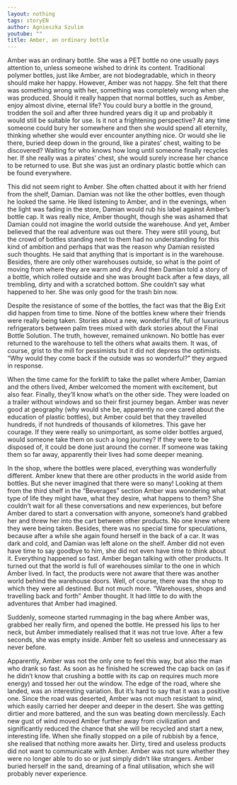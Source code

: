 ```yaml
---
layout: nothing
tags: storyEN
author: Agnieszka Szulim
youtube: ""
title: Amber, an ordinary bottle
---
```

Amber was an ordinary bottle. She was a PET bottle no one usually pays attention to, unless someone wished to drink its content. Traditional polymer bottles, just like Amber, are not biodegradable, which in theory should make her happy. However, Amber was not happy. She felt that there was something wrong with her, something was completely wrong when she was produced. Should it really happen that normal bottles, such as Amber, enjoy almost divine, eternal life? You could bury a bottle in the ground, trodden the soil and after three hundred years dig it up and probably it would still be suitable for use. Is it not a frightening perspective? At any time someone could bury her somewhere and then she would spend all eternity, thinking whether she would ever encounter anything nice. Or would she lie there, buried deep down in the ground, like a pirates’ chest, waiting to be discovered? Waiting for who knows how long until someone finally recycles her. If she really was a pirates’ chest, she would surely increase her chance to be returned to use. But she was just an ordinary plastic bottle which can be found everywhere.

This did not seem right to Amber. She often chatted about it with her friend from the shelf, Damian. Damian was not like the other bottles, even though he looked the same. He liked listening to Amber, and in the evenings, when the light was fading in the store, Damian would rub his label against Amber’s bottle cap. It was really nice, Amber thought, though she was ashamed that Damian could not imagine the world outside the warehouse. And yet, Amber believed that the real adventure was out there. They were still young, but the crowd of bottles standing next to them had no understanding for this kind of ambition and perhaps that was the reason why Damian resisted such thoughts. He said that anything that is important is in the warehouse. Besides, there are only other warehouses outside, so what is the point of moving from where they are warm and dry. And then Damian told a story of a bottle, which rolled outside and she was brought back after a few days, all trembling, dirty and with a scratched bottom. She couldn’t say what happened to her. She was only good for the trash bin now.

Despite the resistance of some of the bottles, the fact was that the Big Exit did happen from time to time. None of the bottles knew where their friends were really being taken. Stories about a new, wonderful life, full of luxurious refrigerators between palm trees mixed with dark stories about the Final Bottle Solution. The truth, however, remained unknown. No bottle has ever returned to the warehouse to tell the others what awaits them. It was, of course, grist to the mill for pessimists but it did not depress the optimists. “Why would they come back if the outside was so wonderful?” they argued in response.

When the time came for the forklift to take the pallet where Amber, Damian and the others lived, Amber welcomed the moment with excitement, but also fear. Finally, they’ll know what’s on the other side. They were loaded on a trailer without windows and so their first journey began. Amber was never good at geography (why would she be, apparently no one cared about the education of plastic bottles), but Amber could bet that they travelled hundreds, if not hundreds of thousands of kilometres. This gave her courage. If they were really so unimportant, as some older bottles argued, would someone take them on such a long journey? If they were to be disposed of, it could be done just around the corner. If someone was taking them so far away, apparently their lives had some deeper meaning.

In the shop, where the bottles were placed, everything was wonderfully different. Amber knew that there are other products in the world aside from bottles. But she never imagined that there were so many! Looking at them from the third shelf in the “Beverages” section Amber was wondering what type of life they might have, what they desire, what happens to them? She couldn’t wait for all these conversations and new experiences, but before Amber dared to start a conversation with anyone, someone’s hand grabbed her and threw her into the cart between other products. No one knew where they were being taken. Besides, there was no special time for speculations, because after a while she again found herself in the back of a car. It was dark and cold, and Damian was left alone on the shelf. Amber did not even have time to say goodbye to him, she did not even have time to think about it. Everything happened so fast. Amber began talking with other products. It turned out that the world is full of warehouses similar to the one in which Amber lived. In fact, the products were not aware that there was another world behind the warehouse doors. Well, of course, there was the shop to which they were all destined. But not much more. “Warehouses, shops and travelling back and forth” Amber thought. It had little to do with the adventures that Amber had imagined.

Suddenly, someone started rummaging in the bag where Amber was, grabbed her really firm, and opened the bottle. He pressed his lips to her neck, but Amber immediately realised that it was not true love. After a few seconds, she was empty inside. Amber felt so useless and unnecessary as never before.

Apparently, Amber was not the only one to feel this way, but also the man who drank so fast. As soon as he finished he screwed the cap back on (as if he didn’t know that crushing a bottle with its cap on requires much more energy) and tossed her out the window. The edge of the road, where she landed, was an interesting variation. But it’s hard to say that it was a positive one. Since the road was deserted, Amber was not much resistant to wind, which easily carried her deeper and deeper in the desert. She was getting dirtier and more battered, and the sun was beating down mercilessly. Each new gust of wind moved Amber further away from civilization and significantly reduced the chance that she will be recycled and start a new, interesting life. When she finally stopped on a pile of rubbish by a fence, she realised that nothing more awaits her. Dirty, tired and useless products did not want to communicate with Amber. Amber was not sure whether they were no longer able to do so or just simply didn’t like strangers. Amber buried herself in the sand, dreaming of a final utilisation, which she will probably never experience.
